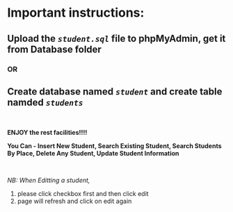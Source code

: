 # Important instructions:   

## Upload the _`student.sql`_ file  to phpMyAdmin, get it from Database folder   

### OR    

## Create database named _`student`_  and create table namded _`students`_    

<br>   

**ENJOY the rest facilities!!!!** 

**You Can - Insert New Student, Search Existing Student, Search Students By Place, Delete Any Student, Update Student Information**

<br>   

*NB: When Editting a student,*    
1. please click checkbox first and then click edit    
2. page will refresh and click on edit again   
